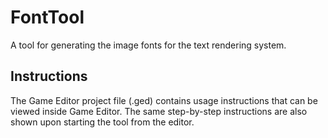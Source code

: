 # FontTool

A tool for generating the image fonts for the text rendering system.

## Instructions

The Game Editor project file (.ged) contains usage instructions that can be viewed inside Game Editor. The same step-by-step instructions are also shown upon starting the tool from the editor.

